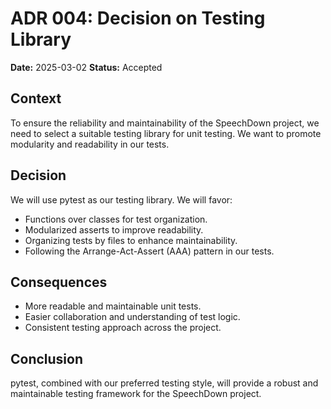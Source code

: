 # ADR 004: Decision on Testing Library

**Date:** 2025-03-02
**Status:** Accepted

## Context

To ensure the reliability and maintainability of the SpeechDown project, we need to select a suitable testing library for unit testing. We want to promote modularity and readability in our tests.

## Decision

We will use pytest as our testing library. We will favor:
- Functions over classes for test organization.
- Modularized asserts to improve readability.
- Organizing tests by files to enhance maintainability.
- Following the Arrange-Act-Assert (AAA) pattern in our tests.

## Consequences

- More readable and maintainable unit tests.
- Easier collaboration and understanding of test logic.
- Consistent testing approach across the project.

## Conclusion

pytest, combined with our preferred testing style, will provide a robust and maintainable testing framework for the SpeechDown project.